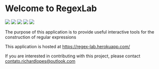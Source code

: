 Welcome to RegexLab
===================

[![](https://img.shields.io/github/license/lopesrichard/regexlab.svg)](https://raw.githubusercontent.com/lopesrichard/regexlab/master/LICENSE)
[![](https://img.shields.io/travis/lopesrichard/regexlab.svg)](https://travis-ci.org/lopesrichard/regexlab)
[![](https://coveralls.io/repos/github/lopesrichard/regexlab/badge.svg?branch=master)](https://coveralls.io/github/lopesrichard/regexlab)
[![](https://img.shields.io/github/issues/lopesrichard/regexlab.svg)](https://github.com/lopesrichard/regexlab/issues)
[![](https://img.shields.io/github/contributors/lopesrichard/regexlab.svg)](https://github.com/lopesrichard/regexlab/graphs/contributors)

The purpose of this application is to provide useful interactive tools for the construction of regular expressions

This application is hosted at https://regex-lab.herokuapp.com/

If you are interested in contributing with this project, please contact contato.richardlopes@outlook.com